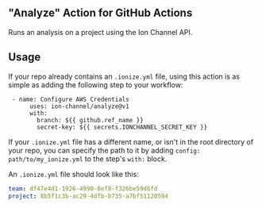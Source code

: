 ## "Analyze" Action for GitHub Actions
Runs an analysis on a project using the Ion Channel API.

## Usage
If your repo already contains an `.ionize.yml` file, using this action is
as simple as adding the following step to your workflow:

```
 - name: Configure AWS Credentials
      uses: ion-channel/analyze@v1
      with:
        branch: ${{ github.ref_name }}
        secret-key: ${{ secrets.IONCHANNEL_SECRET_KEY }}
```

If your `.ionize.yml` file has a different name, or isn't in the root directory of your repo,
you can specify the path to it by adding `config: path/to/my_ionize.yml` to the step's `with:` block.

An `.ionize.yml` file should look like this:

```yml
team: df47e4d1-1926-4990-8ef8-f326be59d6fd
project: 8b5f1c3b-ac29-4dfb-b735-a7bf51120594
```
